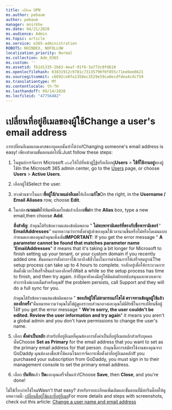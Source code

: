 ```yaml
---
title: เปลี่ยน UPN
ms.author: pebaum
author: pebaum
manager: mnirkhe
ms.date: 04/21/2020
ms.audience: Admin
ms.topic: article
ms.service: o365-administration
ROBOTS: NOINDEX, NOFOLLOW
localization_priority: Normal
ms.collection: Adm_O365
ms.custom: ''
ms.assetid: f61d1335-2b63-4eaf-91f6-3a773c0fd610
ms.openlocfilehash: 63831912c9781c73135790f0f855c71ee6ee6621
ms.sourcegitcommit: c6692ce0fa1358ec3529e59ca0ecdfdea4cdc759
ms.translationtype: MT
ms.contentlocale: th-TH
ms.lasthandoff: 09/14/2020
ms.locfileid: "47756482"
---
```

# <a name="change-a-users-email-address"></a><span data-ttu-id="3fdf0-102">เปลี่ยนที่อยู่อีเมลของผู้ใช้</span><span class="sxs-lookup"><span data-stu-id="3fdf0-102">Change a user's email address</span></span>

<span data-ttu-id="3fdf0-103">การเปลี่ยนอีเมลแอดเดรสของบุคคลนั้นทำได้ง่าย!</span><span class="sxs-lookup"><span data-stu-id="3fdf0-103">Changing someone's email address is easy!</span></span> <span data-ttu-id="3fdf0-104">เพียงทำตามขั้นตอนต่อไปนี้:</span><span class="sxs-lookup"><span data-stu-id="3fdf0-104">Just follow these steps:</span></span>
  
1. <span data-ttu-id="3fdf0-105">ในศูนย์การจัดการ Microsoft ๓๖๕ให้ไปที่หน้า[ผู้ใช้](https://go.microsoft.com/fwlink/p/?linkid=834822)หรือเลือกผู้**Users** \> **ใช้ที่ใช้งานอยู่**ของผู้ใช้</span><span class="sxs-lookup"><span data-stu-id="3fdf0-105">In the Microsoft 365 admin center, go to the [Users](https://go.microsoft.com/fwlink/p/?linkid=834822) page, or choose **Users** \> **Active Users**.</span></span>
    
2. <span data-ttu-id="3fdf0-106">เลือกผู้ใช้</span><span class="sxs-lookup"><span data-stu-id="3fdf0-106">Select the user.</span></span>
    
3. <span data-ttu-id="3fdf0-107">ทางด้านขวาในแถว**ชื่อผู้ใช้/นามแฝงอีเมล**ให้เลือก**แก้ไข**</span><span class="sxs-lookup"><span data-stu-id="3fdf0-107">On the right, in the **Username / Email Aliases** row, choose **Edit**.</span></span>
    
4. <span data-ttu-id="3fdf0-108">ในกล่อง**นามแฝง**ให้พิมพ์อีเมลใหม่แล้วเลือก**เพิ่ม**</span><span class="sxs-lookup"><span data-stu-id="3fdf0-108">In the **Alias** box, type a new email,then choose **Add**.</span></span>
    
    <span data-ttu-id="3fdf0-109">**สิ่งสำคัญ**: ถ้าคุณได้รับข้อความแสดงข้อผิดพลาด " **ไม่พบพารามิเตอร์ที่ตรงกับชื่อพารามิเตอร์ ' EmailAddresses**" หมายความว่าการตั้งค่าผู้เช่าของคุณใช้เวลานานขึ้นหรือไม่หรือโดเมนแบบกำหนดเองของคุณถ้าคุณเพิ่งเพิ่ม</span><span class="sxs-lookup"><span data-stu-id="3fdf0-109">**IMPORTANT**: If you get the error message " **A parameter cannot be found that matches parameter name 'EmailAddresses**" it means that it's taking a bit longer for Microsoft to finish setting up your tenant, or your custom domain if you recently added one.</span></span> <span data-ttu-id="3fdf0-110">ขั้นตอนการตั้งค่าอาจใช้เวลาถึง4ชั่วโมงในการดำเนินการให้เสร็จสมบูรณ์</span><span class="sxs-lookup"><span data-stu-id="3fdf0-110">The setup process can take up to 4 hours to complete.</span></span> <span data-ttu-id="3fdf0-111">รอสักครู่เพื่อให้กระบวนการติดตั้งมีเวลาให้เสร็จสิ้นแล้วลองอีกครั้ง</span><span class="sxs-lookup"><span data-stu-id="3fdf0-111">Wait a while so the setup process has time to finish, and then try again.</span></span> <span data-ttu-id="3fdf0-112">ถ้าปัญหายังคงมีอยู่ให้ติดต่อฝ่ายสนับสนุนและพวกเขาจะทำการซิงค์แบบเต็มสำหรับคุณ</span><span class="sxs-lookup"><span data-stu-id="3fdf0-112">If the problem persists, call Support and they will do a full sync for you.</span></span>
    
    <span data-ttu-id="3fdf0-113">ถ้าคุณได้รับข้อความแสดงข้อผิดพลาด " **ขออภัยผู้ใช้ไม่สามารถแก้ไขได้ ตรวจทานข้อมูลผู้ใช้แล้วลองอีกครั้ง**"นั่นหมายความว่าคุณไม่ใช่ผู้ดูแลระบบส่วนกลางและคุณไม่มีสิทธิ์ในการเปลี่ยนชื่อผู้ใช้</span><span class="sxs-lookup"><span data-stu-id="3fdf0-113">If you get the error message " **We're sorry, the user couldn't be edited. Review the user information and try again**" it means you aren't a global admin and you don't have permissions to change the user's name.</span></span>
    
5. <span data-ttu-id="3fdf0-114">เลือก **ตั้งค่าเป็นหลัก** สำหรับที่อยู่อีเมลที่คุณต้องการตั้งค่าเป็นที่อยู่อีเมลหลักสำหรับบุคคลนั้น</span><span class="sxs-lookup"><span data-stu-id="3fdf0-114">Choose **Set as Primary** for the email address that you want to set as the primary email address for that person.</span></span> <span data-ttu-id="3fdf0-115">ถ้าคุณซื้อการสมัครใช้งานของคุณจาก GoDaddy คุณต้องลงชื่อเข้าใช้คอนโซลการจัดการเพื่อตั้งค่าที่อยู่อีเมลหลัก</span><span class="sxs-lookup"><span data-stu-id="3fdf0-115">If you purchased your subscription from GoDaddy, you must sign in to their management console to set the primary email address.</span></span> 
    
6. <span data-ttu-id="3fdf0-116">เลือก **บันทึก**แล้ว **ปิด**และคุณเสร็จสิ้นแล้ว!</span><span class="sxs-lookup"><span data-stu-id="3fdf0-116">Choose **Save**, then **Close**, and you're done!</span></span>
    
<span data-ttu-id="3fdf0-117">ไม่ใช่เรื่องง่ายใช่ไหม</span><span class="sxs-lookup"><span data-stu-id="3fdf0-117">Wasn't that easy?</span></span> <span data-ttu-id="3fdf0-118">สำหรับรายละเอียดเพิ่มเติมและขั้นตอนที่มีสกรีนช็อตให้ดูบทความนี้: [เปลี่ยนชื่อผู้ใช้และที่อยู่อีเมล](https://docs.microsoft.com/microsoft-365/admin/add-users/change-a-user-name-and-email-address)</span><span class="sxs-lookup"><span data-stu-id="3fdf0-118">For more details and steps with screenshots, check out this article: [Change a user name and email address](https://docs.microsoft.com/microsoft-365/admin/add-users/change-a-user-name-and-email-address)</span></span>
  

